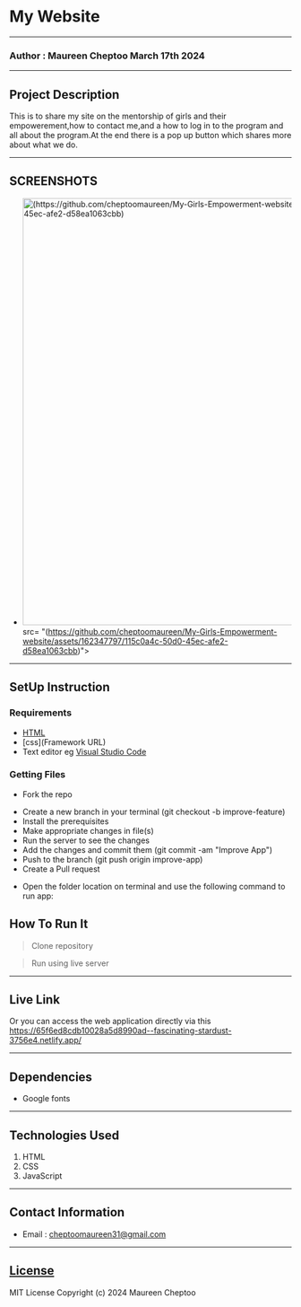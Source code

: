 # My Website
*****
### Author : Maureen Cheptoo March 17th 2024
****
## Project Description
This is to share my site on the mentorship of girls and their empowerement,how to contact me,and a how to log in to the program and all about the program.At the end there is a pop up button which shares more about what we do.
******

## SCREENSHOTS
- <img width="761" alt=" (https://github.com/cheptoomaureen/My-Girls-Empowerment-website/assets/162347797/115c0a4c-50d0-45ec-afe2-d58ea1063cbb)">src=
"(https://github.com/cheptoomaureen/My-Girls-Empowerment-website/assets/162347797/115c0a4c-50d0-45ec-afe2-d58ea1063cbb)">



********
## SetUp Instruction
### Requirements
* [HTML](html.com)
* [css](Framework URL)
* Text editor eg [Visual Studio Code](https://code.visualstudio.com/download)


### Getting Files
* Fork the repo
- Create a new branch in your terminal (git checkout -b improve-feature)
- Install the prerequisites
- Make appropriate changes in file(s)
- Run the server to see the changes
- Add the changes and commit them (git commit -am "Improve App")
- Push to the branch (git push origin improve-app)
- Create a Pull request
* Open the folder location on terminal and use the following command to run app:

## How To Run It
>  Clone repository

> Run using live server
*****
## Live Link
Or you can access the web application directly via this [ https://65f6ed8cdb10028a5d8990ad--fascinating-stardust-3756e4.netlify.app/ ](https://65f6ed8cdb10028a5d8990ad--fascinating-stardust-3756e4.netlify.app/ )
*****
## Dependencies
- Google fonts

*****
## Technologies Used
1. HTML
2. CSS
3. JavaScript
*****
## Contact Information
* Email : cheptoomaureen31@gmail.com
*****
## [License](LICENSE)
MIT License
Copyright (c) 2024 Maureen Cheptoo